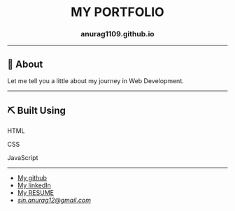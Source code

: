 <h1 align="center">MY PORTFOLIO</h1>
<h3 align="center">anurag1109.github.io</h3>

---

## 🧐 About <a name = "about"></a>

Let me tell you a little about my journey in Web Development.

---

## ⛏️ Built Using <a name = "built_using"></a>

<p>HTML</p>
<p>CSS</p>
<p>JavaScript</p>

---

- [My github](https://github.com/anurag1109)
- [My linkedIn](https://www.linkedin.com/in/anuragsingh1109)
- [My RESUME](https://drive.google.com/file/d/1OFWCSQU2LcNJfWbu8yG0XdeD0YS3Nxpl/view?usp=sharing)
- *sin.anurag12@gmail.com*
